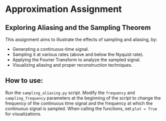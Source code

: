 # Approximation Assignment

## Exploring Aliasing and the Sampling Theorem
This assignment aims to illustrate the effects of sampling and aliasing, by:

* Generating a continuous-time signal.
* Sampling it at various rates (above and below the Nyquist rate).
* Applying the Fourier Transform to analyze the sampled signal.
* Visualizing aliasing and proper reconstruction techniques.


## How to use:
Run the `sampling_aliasing.py` script. Modify the `frequency` and `sampling_frequency` parameters at the beginning of the script to change the frequency of the continuous time signal and the frequency at which the continuous signal is sampled. When calling the functions, set `plot = True` for visualizations. 

